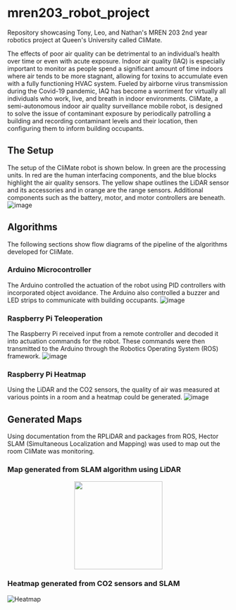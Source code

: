 # mren203_robot_project
Repository showcasing Tony, Leo, and Nathan's MREN 203 2nd year robotics project at Queen's University called CliMate.

The effects of poor air quality can be detrimental to an individual’s health over time or even with acute exposure. Indoor air quality (IAQ) is especially important to monitor as people spend a significant amount of time indoors where air tends to be more stagnant, allowing for toxins to accumulate even with a fully functioning HVAC system. Fueled by airborne virus transmission during the Covid-19 pandemic, IAQ has become a worriment for virtually all individuals who work, live, and breath in indoor environments. CliMate, a semi-autonomous indoor air quality surveillance mobile robot, is designed to solve the issue of contaminant exposure by periodically patrolling a building and recording contaminant levels and their location, then configuring them to inform building occupants. 

## The Setup
The setup of the CliMate robot is shown below. In green are the processing units. In red are the human interfacing components, and the blue blocks highlight the air quality sensors. The yellow shape outlines the LiDAR sensor and its accessories and in orange are the range sensors. Additional components such as the battery, motor, and motor controllers are beneath.
![image](https://github.com/tonyyang21/mren203_robot_project/assets/116667620/797dfea0-789f-46b3-b898-8beff35aded3)

## Algorithms
The following sections show flow diagrams of the pipeline of the algorithms developed for CliMate.

### Arduino Microcontroller
The Arduino controlled the actuation of the robot using PID controllers with incorporated object avoidance. The Arduino also controlled a buzzer and LED strips to communicate with building occupants.
![image](https://github.com/tonyyang21/mren203_robot_project/assets/116667620/f1d00362-f9e5-44a5-8592-fc76ea1a3157)

### Raspberry Pi Teleoperation
The Raspberry Pi received input from a remote controller and decoded it into actuation commands for the robot. These commands were then transmitted to the Arduino through the Robotics Operating System (ROS) framework.
![image](https://github.com/tonyyang21/mren203_robot_project/assets/116667620/8bafb8b0-b402-4ea1-beae-780026c65ae0)

### Raspberry Pi Heatmap
Using the LiDAR and the CO2 sensors, the quality of air was measured at various points in a room and a heatmap could be generated.
![image](https://github.com/tonyyang21/mren203_robot_project/assets/116667620/00d2cf3d-7b74-4766-be51-946e1c3666a2)

## Generated Maps
Using documentation from the RPLiDAR and packages from ROS, Hector SLAM (Simultaneous Localization and Mapping) was used to map out the room CliMate was monitoring.

### Map generated from SLAM algorithm using LiDAR
<p align="center">
    <img width="200" src="https://github.com/tonyyang21/mren203_robot_project/assets/116667620/55dc6e89-222f-423d-80b7-35c34fe4a4f5">
</p>

### Heatmap generated from CO2 sensors and SLAM
![Heatmap](https://github.com/tonyyang21/mren203_robot_project/assets/116667620/26713d58-4c96-45c8-b153-96b9b783e2b0)
